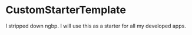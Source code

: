 CustomStarterTemplate
=====================

I stripped down ngbp.  I will use this as a starter for all my developed apps.
